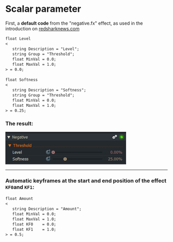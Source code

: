 # Scalar parameter

First, a **default code** from the "negative.fx" effect, as used in the introduction on [redsharknews.com](https://www.redsharknews.com/technology/item/221-how-to-write-video-effects-for-lightworks)
``` Code
float Level
<
   string Description = "Level";
   string Group = "Threshold";
   float MinVal = 0.0;
   float MaxVal = 1.0;
> = 0.0;

float Softness
<
   string Description = "Softness";
   string Group = "Threshold";
   float MinVal = 0.0;
   float MaxVal = 1.0;
> = 0.25;
```


### The result:
![](images/negative.png)

---

### Automatic keyframes at the start and end position of the effect `KF0`and `KF1`:

``` Code
float Amount
<
   string Description = "Amount";
   float MinVal = 0.0;
   float MaxVal = 1.0;
   float KF0    = 0.0;
   float KF1    = 1.0;
> = 0.5;

``` 


``` Code
``` 


``` Code
``` 


